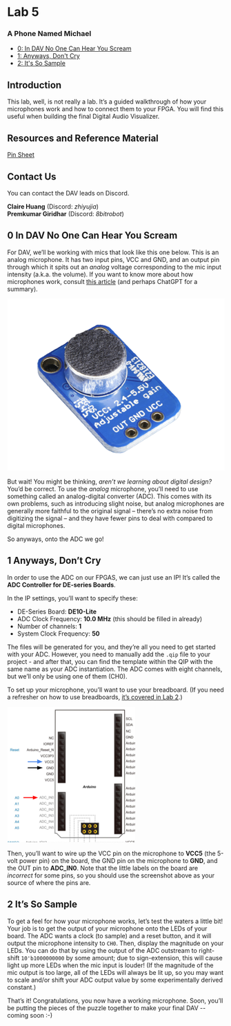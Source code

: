 # Lab 5
### A Phone Named Michael


* [0: In DAV No One Can Hear You Scream](#0-in-dav-no-one-can-hear-you-scream)
* [1: Anyways, Don't Cry](#1-anyways-dont-cry)
* [2: It's So Sample](#2-its-so-sample)

## Introduction

This lab, well, is not really a lab. It’s a guided walkthrough of how your microphones work and how to connect them to your FPGA. You will find this useful when building the final Digital Audio Visualizer.

## Resources and Reference Material

[Pin Sheet](https://docs.google.com/spreadsheets/d/1jTgphR61ozrNZlr9dLvId5t3o0FrikxSZWwAvhXF0Yo/edit#gid=0)

## Contact Us

You can contact the DAV leads on Discord.

**Claire Huang** (Discord: _zhiyujia_)  
**Premkumar Giridhar** (Discord: _8bitrobot_)

## 0	In DAV No One Can Hear You Scream

For DAV, we’ll be working with mics that look like this one below. This is an analog microphone. It has two input pins, VCC and GND, and an output pin through which it spits out an _analog_ voltage corresponding to the mic input intensity (a.k.a. the volume). If you want to know more about how microphones work, consult [this article](https://mynewmicrophone.com/how-do-microphones-work-a-helpful-illustrated-guide/) (and perhaps ChatGPT for a summary).

![alt_text](images/image9.png)

But wait! You might be thinking, _aren’t we learning about digital design?_ You’d be correct. To use the _analog_ microphone, you’ll need to use something called an analog-digital converter (ADC). This comes with its own problems, such as introducing slight noise, but analog microphones are generally more faithful to the original signal – there’s no extra noise from digitizing the signal – and they have fewer pins to deal with compared to digital microphones.

So anyways, onto the ADC we go!

## 1	Anyways, Don’t Cry

In order to use the ADC on our FPGAS, we can just use an IP! It’s called the **ADC Controller for DE-series Boards**.

In the IP settings, you’ll want to specify these:

* DE-Series Board: **DE10-Lite**
* ADC Clock Frequency: **10.0 MHz** (this should be filled in already)
* Number of channels: **1**
* System Clock Frequency: **50**

The files will be generated for you, and they’re all you need to get started with your ADC. However, you need to manually add the `.qip` file to your project - and after that, you can find the template within the QIP with the same name as your ADC instantiation. The ADC comes with eight channels, but we’ll only be using one of them (CH0).

To set up your microphone, you’ll want to use your breadboard. (If you need a refresher on how to use breadboards, [it’s covered in Lab 2](https://docs.google.com/document/d/1emXJVqnejqBGhXFgjVql8LgWDyoD7YptCEizWkGXgB4/edit#heading=h.i2sfhlfk4hwj).)

![alt_text](images/image10.png)

Then, you’ll want to wire up the VCC pin on the microphone to **VCC5** (the 5-volt power pin) on the board, the GND pin on the microphone to **GND**, and the OUT pin to **ADC_IN0**. Note that the little labels on the board are _incorrect_ for some pins, so you should use the screenshot above as your source of where the pins are.

## 2	It’s So Sample

To get a feel for how your microphone works, let’s test the waters a little bit! Your job is to get the output of your microphone onto the LEDs of your board. The ADC wants a clock (to sample) and a reset button, and it will output the microphone intensity to `CH0`. Then, display the magnitude on your LEDs. You can do that by using the output of the ADC outstream to right-shift `10'b1000000000` by some amount; due to sign-extension, this will cause light up more LEDs when the mic input is louder! (If the magnitude of the mic output is too large, all of the LEDs will always be lit up, so you may want to scale and/or shift your ADC output value by some experimentally derived constant.)

That’s it! Congratulations, you now have a working microphone. Soon, you’ll be putting the pieces of the puzzle together to make your final DAV -- coming soon :-)
